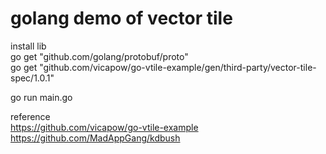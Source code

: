 # golang demo of vector tile
install lib<br>
go get "github.com/golang/protobuf/proto"<br>
go get "github.com/vicapow/go-vtile-example/gen/third-party/vector-tile-spec/1.0.1"<br>

go run main.go

reference<br>
https://github.com/vicapow/go-vtile-example<br>
https://github.com/MadAppGang/kdbush
